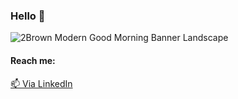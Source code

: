 ### Hello 👋
![2Brown Modern Good Morning Banner Landscape](https://user-images.githubusercontent.com/97361877/227644165-34c038c1-cdf1-4966-9fd4-0a8387f6b0f9.jpg)

#### Reach me:
[📫 Via LinkedIn](https://www.linkedin.com/in/dorothy-couch/)

